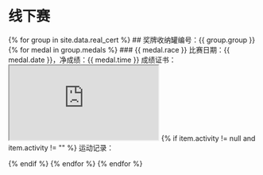 # 线下赛

{% for group in site.data.real_cert %}
    ## 奖牌收纳罐编号：{{ group.group }}
    {% for medal in group.medals %}
        ### {{ medal.race }}
        比赛日期：{{ medal.date }}，净成绩：{{ medal.time }}
        成绩证书：
        <iframe src="https://m.mararun.com/html/certificate.html?id={{ item.cert }}"></iframe>
        {% if item.activity != null and item.activity != "" %}
            运动记录：
            <div class="strava-embed-placeholder" data-embed-type="activity" data-embed-id="{{ item.activity }}" data-style="standard"></div><script src="https://strava-embeds.com/embed.js"></script>
        {% endif %}
    {% endfor %}
{% endfor %}
